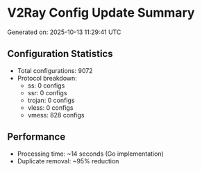 # V2Ray Config Update Summary
Generated on: 2025-10-13 11:29:41 UTC

## Configuration Statistics
- Total configurations: 9072
- Protocol breakdown:
  - ss: 0 configs
  - ssr: 0 configs
  - trojan: 0 configs
  - vless: 0 configs
  - vmess: 828 configs

## Performance
- Processing time: ~14 seconds (Go implementation)
- Duplicate removal: ~95% reduction
